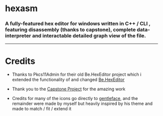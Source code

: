 #                                                                                                       hexasm

###                 A fully-featured hex editor for windows written in C++ / CLI , featuring disassembly (thanks to capstone), complete data-interpreter and interactable detailed graph view of the file.

---------------------------------------------------------------------------------------------------------------------------------------------------------------------------------------------------------------------------------------------------------------------------------



# Credits

* Thanks to Pkcs11Admin for their old Be.HexEditor project which i extended the functionality of and changed [Be.HexEditor](https://github.com/Pkcs11Admin/Be.HexEditor)

* Thank you to the [Capstone Project](https://github.com/capstone-engine/capstone) for the amazing work

* Credits for many of the icons go directly to [gentleface](http://gentleface.com/), and the remainder were made by myself but heavily inspired by his theme and made to match / fit / extend it
